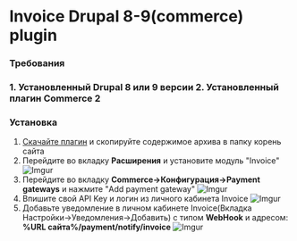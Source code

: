 <h1>Invoice Drupal 8-9(commerce) plugin</h1>

<h3>Требования<h3>
1. Установленный Drupal 8 или 9 версии
2. Установленный плагин Commerce 2

<h3>Установка</h3>

1. [Скачайте плагин](https://github.com/Invoice-LLC/Invoice.Module.WooCommerce/archive/master.zip) и скопируйте содержимое архива в папку корень сайта
2. Перейдите во вкладку **Расширения** и установите модуль "Invoice"
![Imgur](https://imgur.com/4uBCKuZ.png)
3. Перейдите во вкладку **Commerce->Конфигурация->Payment gateways** и нажмите "Add payment gateway"
![Imgur](https://imgur.com/W0u6ImA.png)
4. Впишите свой API Key и логин из личного кабинета Invoice
![Imgur](https://imgur.com/v2giEyB.png)
5. Добавьте уведомление в личном кабинете Invoice(Вкладка Настройки->Уведомления->Добавить)
с типом **WebHook** и адресом: **%URL сайта%/payment/notify/invoice**
![Imgur](https://imgur.com/LZEozhf.png)